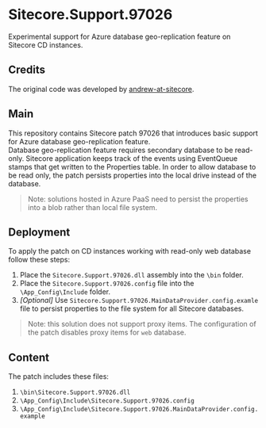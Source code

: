 # Sitecore.Support.97026
Experimental support for Azure database geo-replication feature on Sitecore CD instances.
## Credits
The original code was developed by [andrew-at-sitecore](https://github.com/andrew-at-sitecore).
## Main
This repository contains Sitecore patch 97026 that introduces basic support for Azure database geo-replication feature.   
Database geo-replication feature requires secondary database to be read-only. Sitecore application keeps track of the events using EventQueue stamps that get written to the Properties table. In order to allow database to be read only, the patch persists properties into the local drive instead of the database.
> Note: solutions hosted in Azure PaaS need to persist the properties into a blob rather than local file system.

## Deployment
To apply the patch on CD instances working with read-only web database follow these steps:  
1. Place the `Sitecore.Support.97026.dll` assembly into the `\bin` folder.  
2. Place the `Sitecore.Support.97026.config` file into the `\App_Config\Include` folder.  
3. *[Optional]* Use `Sitecore.Support.97026.MainDataProvider.config.examle` file to persist properties to the file system for all Sitecore databases.  

> Note: this solution does not support proxy items. The configuration of the patch disables proxy items for `web` database.

## Content
The patch includes these files:  
1. `\bin\Sitecore.Support.97026.dll`  
2. `\App_Config\Include\Sitecore.Support.97026.config`  
3. `\App_Config\Include\Sitecore.Support.97026.MainDataProvider.config.example`
